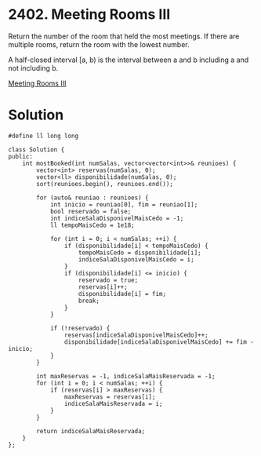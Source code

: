 # 2402. Meeting Rooms III

Return the number of the room that held the most meetings. If there are multiple rooms, return the room with the lowest number.

A half-closed interval [a, b) is the interval between a and b including a and not including b.

[Meeting Rooms III](https://leetcode.com/problems/meeting-rooms-iii/description/)

# Solution

```
#define ll long long

class Solution {
public:
    int mostBooked(int numSalas, vector<vector<int>>& reunioes) {
        vector<int> reservas(numSalas, 0);
        vector<ll> disponibilidade(numSalas, 0);
        sort(reunioes.begin(), reunioes.end());

        for (auto& reuniao : reunioes) {
            int inicio = reuniao[0], fim = reuniao[1];
            bool reservado = false;
            int indiceSalaDisponivelMaisCedo = -1;
            ll tempoMaisCedo = 1e18;

            for (int i = 0; i < numSalas; ++i) {
                if (disponibilidade[i] < tempoMaisCedo) {
                    tempoMaisCedo = disponibilidade[i];
                    indiceSalaDisponivelMaisCedo = i;
                }
                if (disponibilidade[i] <= inicio) {
                    reservado = true;
                    reservas[i]++;
                    disponibilidade[i] = fim;
                    break;
                }
            }

            if (!reservado) {
                reservas[indiceSalaDisponivelMaisCedo]++;
                disponibilidade[indiceSalaDisponivelMaisCedo] += fim - inicio;
            }
        }

        int maxReservas = -1, indiceSalaMaisReservada = -1;
        for (int i = 0; i < numSalas; ++i) {
            if (reservas[i] > maxReservas) {
                maxReservas = reservas[i];
                indiceSalaMaisReservada = i;
            }
        }

        return indiceSalaMaisReservada;
    }
};

```